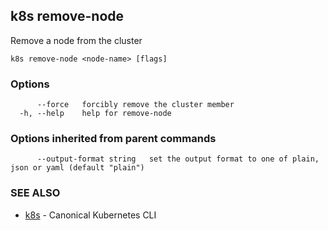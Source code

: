 ## k8s remove-node

Remove a node from the cluster

```
k8s remove-node <node-name> [flags]
```

### Options

```
      --force   forcibly remove the cluster member
  -h, --help    help for remove-node
```

### Options inherited from parent commands

```
      --output-format string   set the output format to one of plain, json or yaml (default "plain")
```

### SEE ALSO

* [k8s](k8s.md)	 - Canonical Kubernetes CLI

